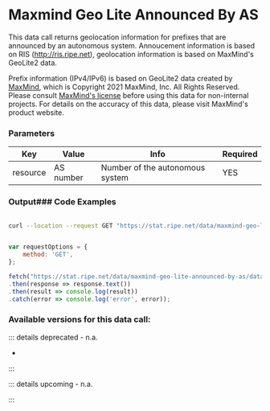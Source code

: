 # Maxmind Geo Lite Announced By AS

This data call returns geolocation information for prefixes that are announced by an autonomous system. Annoucement information is based on RIS (http://ris.ripe.net), geolocation information is based on MaxMind's GeoLite2 data.

Prefix information (IPv4/IPv6) is based on GeoLite2 data created by [MaxMind](http://maxmind.com), which is Copyright 2021 MaxMind, Inc. All Rights Reserved. Please consult [MaxMind's license](http://geolite.maxmind.com/download/geoip/database/LICENSE.txt) before using this data for non-internal projects. For details on the accuracy of this data, please visit MaxMind's product website.

<RestRepl baseUrl="https://stat.ripe.net/data/maxmind-geo-lite-announced-by-as/data.json" method="GET" :searchParams="{ resource: 'AS3333' }"/>

### Parameters

| Key | Value | Info | Required |
| --- | --- | --- | --- |
| resource | AS number | Number of the autonomous system | YES |

### Output### Code Examples
<CodeGroup>
<CodeGroupItem title="cURL">

```bash

curl --location --request GET "https://stat.ripe.net/data/maxmind-geo-lite-announced-by-as/data.json?resource=3333"


```

</CodeGroupItem>

<CodeGroupItem title="JS">

```js

var requestOptions = {
	method: 'GET',
};

fetch("https://stat.ripe.net/data/maxmind-geo-lite-announced-by-as/data.json?resource=3333", requestOptions)
.then(response => response.text())
.then(result => console.log(result))
.catch(error => console.log('error', error));


```

</CodeGroupItem>
</CodeGroup>

### Available versions for this data call:

::: details deprecated - n.a.

-

:::

::: details upcoming - n.a.

:::
